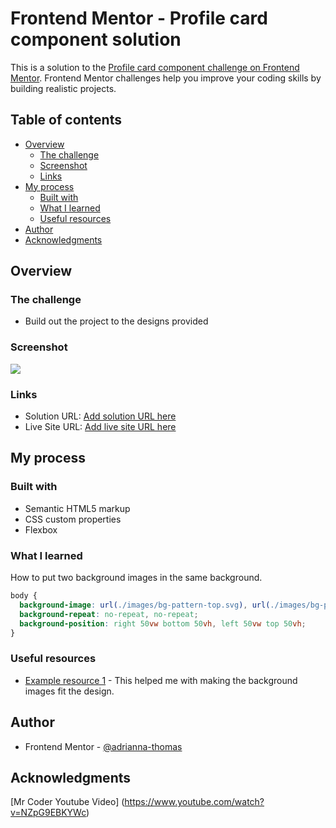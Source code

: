 # Frontend Mentor - Profile card component solution

This is a solution to the [Profile card component challenge on Frontend Mentor](https://www.frontendmentor.io/challenges/profile-card-component-cfArpWshJ). Frontend Mentor challenges help you improve your coding skills by building realistic projects.

## Table of contents

- [Overview](#overview)
  - [The challenge](#the-challenge)
  - [Screenshot](#screenshot)
  - [Links](#links)
- [My process](#my-process)
  - [Built with](#built-with)
  - [What I learned](#what-i-learned)
  - [Useful resources](#useful-resources)
- [Author](#author)
- [Acknowledgments](#acknowledgments)

## Overview

### The challenge

- Build out the project to the designs provided

### Screenshot

![](./screenshot.jpg)

### Links

- Solution URL: [Add solution URL here](https://your-solution-url.com)
- Live Site URL: [Add live site URL here](https://your-live-site-url.com)

## My process

### Built with

- Semantic HTML5 markup
- CSS custom properties
- Flexbox

### What I learned

How to put two background images in the same background.

```css
body {
  background-image: url(./images/bg-pattern-top.svg), url(./images/bg-pattern-bottom.svg);
  background-repeat: no-repeat, no-repeat;
  background-position: right 50vw bottom 50vh, left 50vw top 50vh;
}
```

### Useful resources

- [Example resource 1](https://www.youtube.com/watch?v=NZpG9EBKYWc) - This helped me with making the background images fit the design.

## Author

- Frontend Mentor - [@adrianna-thomas](https://www.frontendmentor.io/profile/adrianna-thomas)

## Acknowledgments

[Mr Coder Youtube Video] (https://www.youtube.com/watch?v=NZpG9EBKYWc)
